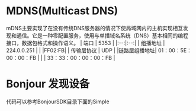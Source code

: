 # MDNS(Multicast DNS)
mDNS主要实现了在没有传统DNS服务器的情况下使局域网内的主机实现相互发现和通信。它是一种零配置服务，使用与单播域名系统（DNS）基本相同的编程接口，数据包格式和操作语义。
| 端口 | 5353 |
|:--:|:--:|
| 组播地址 | 224.0.0.251 |
| |FF02:FB|
| 传输层协议 | UDP | 
|链路层组播地址| 01：00：5E：00：00：FB |
| | 33：33：00：00：00：FB |
# Bonjour 发现设备
代码可以参考BonjourSDK目录下面的Simple